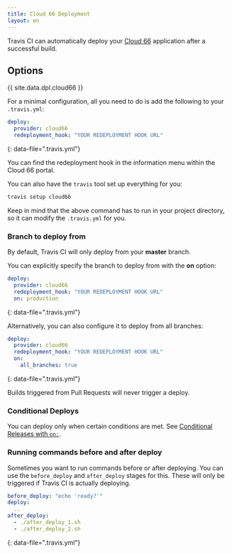 ```yaml
---
title: Cloud 66 Deployment
layout: en
---
```


Travis CI can automatically deploy your [Cloud 66](https://www.cloud66.com/) application after a successful build.

<aside markdown="block" class="ataglance">

## Options

{{ site.data.dpl.cloud66 }}

</aside>

For a minimal configuration, all you need to do is add the following to your `.travis.yml`:

```yaml
deploy:
  provider: cloud66
  redeployment_hook: "YOUR REDEPLOYMENT HOOK URL"
```
{: data-file=".travis.yml"}

You can find the redeployment hook in the information menu within the Cloud 66 portal.

You can also have the `travis` tool set up everything for you:

```bash
travis setup cloud66
```

Keep in mind that the above command has to run in your project directory, so it can modify the `.travis.yml` for you.

### Branch to deploy from

By default, Travis CI will only deploy from your **master** branch.

You can explicitly specify the branch to deploy from with the **on** option:

```yaml
deploy:
  provider: cloud66
  redeployment_hook: "YOUR REDEPLOYMENT HOOK URL"
  on: production
```
{: data-file=".travis.yml"}

Alternatively, you can also configure it to deploy from all branches:

```yaml
deploy:
  provider: cloud66
  redeployment_hook: "YOUR REDEPLOYMENT HOOK URL"
  on:
    all_branches: true
```
{: data-file=".travis.yml"}

Builds triggered from Pull Requests will never trigger a deploy.

### Conditional Deploys

You can deploy only when certain conditions are met.
See [Conditional Releases with `on:`](/user/deployment#Conditional-Releases-with-on%3A).

### Running commands before and after deploy

Sometimes you want to run commands before or after deploying. You can use the `before_deploy` and `after_deploy` stages for this. These will only be triggered if Travis CI is actually deploying.

```yaml
before_deploy: "echo 'ready?'"
deploy:
  ..
after_deploy:
  - ./after_deploy_1.sh
  - ./after_deploy_2.sh
```
{: data-file=".travis.yml"}
